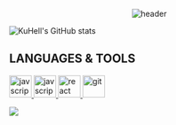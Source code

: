 <div align="center">

![header](https://capsule-render.vercel.app/api?type=soft&color=auto&height=150&section=header&text=KuHell&fontSize=70&animation=twinkling)    

</div>






![KuHell's GitHub stats](https://github-readme-stats.vercel.app/api?username=KuHell&show_icons=true&theme=radical)
## LANGUAGES & TOOLS
<p align="left">
<a href="https://www.w3schools.com/javscript/" target="_blank">
  <img src="https://upload.vectorlogo.zone/logos/javascript/images/239ec8a4-163e-4792-83b6-3f6d96911757.svg" alt="javscript" width="40" height="40"/>
</a> 
<a href="https://www.w3schools.com/javscript/" target="_blank">
  <img src="https://www.vectorlogo.zone/logos/typescriptlang/typescriptlang-icon.svg" alt="javscript" width="40" height="40"/>
</a> 
<a href="https://www.w3schools.com/javscript/" target="_blank">
  <img src="https://www.vectorlogo.zone/logos/reactjs/reactjs-icon.svg" alt="react" width="40" height="40"/>
</a> 
<a href="https://git-scm.com/" target="_blank"> <img src="https://www.vectorlogo.zone/logos/git-scm/git-scm-icon.svg" alt="git" width="40" height="40"/> 
</p>
<img src="https://raw.githubusercontent.com/halfrost/halfrost/master/icons/header_.png">


